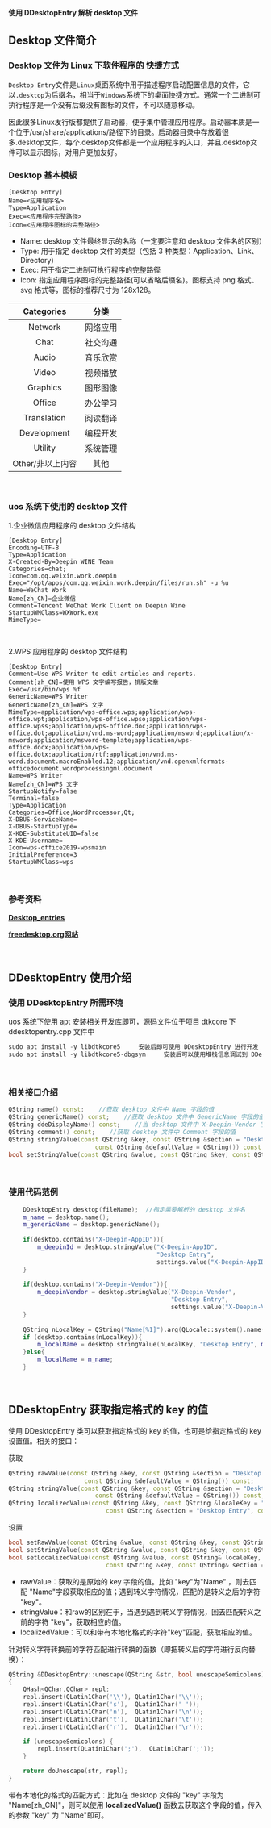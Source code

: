 

**使用 DDesktopEntry 解析 desktop 文件**

## Desktop 文件简介

### Desktop 文件为 Linux 下软件程序的  快捷方式

`Desktop Entry`文件是`Linux`桌面系统中用于描述程序启动配置信息的文件，它以`.desktop`为后缀名，相当于`Windows`系统下的桌面快捷方式。通常一个二进制可执行程序是一个没有后缀没有图标的文件，不可以随意移动。

因此很多Linux发行版都提供了启动器，便于集中管理应用程序。启动器本质是一个位于/usr/share/applications/路径下的目录。启动器目录中存放着很多.desktop文件，每个.desktop文件都是一个应用程序的入口，并且.desktop文件可以显示图标，对用户更加友好。
<br>

### Desktop 基本模板

```
[Desktop Entry]
Name=<应用程序名>
Type=Application
Exec=<应用程序完整路径>
Icon=<应用程序图标的完整路径>
```

- Name: desktop 文件最终显示的名称（一定要注意和 desktop 文件名的区别）
- Type: 用于指定 desktop 文件的类型（包括 3 种类型：Application、Link、Directory)
- Exec: 用于指定二进制可执行程序的完整路径
- Icon: 指定应用程序图标的完整路径(可以省略后缀名)。图标支持 png 格式、svg 格式等，图标的推荐尺寸为 128x128。

|  **Categories**  | **分类** |
| :--------------: | :------: |
|     Network      | 网络应用 |
|       Chat       | 社交沟通 |
|      Audio       | 音乐欣赏 |
|      Video       | 视频播放 |
|     Graphics     | 图形图像 |
|      Office      | 办公学习 |
|   Translation    | 阅读翻译 |
|   Development    | 编程开发 |
|     Utility      | 系统管理 |
| Other/非以上内容 |   其他   |

<br>

### uos 系统下使用的 desktop 文件

1.企业微信应用程序的 desktop 文件结构

```
[Desktop Entry]
Encoding=UTF-8
Type=Application
X-Created-By=Deepin WINE Team
Categories=chat;
Icon=com.qq.weixin.work.deepin
Exec="/opt/apps/com.qq.weixin.work.deepin/files/run.sh" -u %u
Name=WeChat Work
Name[zh_CN]=企业微信
Comment=Tencent WeChat Work Client on Deepin Wine
StartupWMClass=WXWork.exe
MimeType=
```

<br>

2.WPS 应用程序的 desktop 文件结构

```
[Desktop Entry]
Comment=Use WPS Writer to edit articles and reports.
Comment[zh_CN]=使用 WPS 文字编写报告，排版文章
Exec=/usr/bin/wps %f
GenericName=WPS Writer
GenericName[zh_CN]=WPS 文字
MimeType=application/wps-office.wps;application/wps-office.wpt;application/wps-office.wpso;application/wps-office.wpss;application/wps-office.doc;application/wps-office.dot;application/vnd.ms-word;application/msword;application/x-msword;application/msword-template;application/wps-office.docx;application/wps-office.dotx;application/rtf;application/vnd.ms-word.document.macroEnabled.12;application/vnd.openxmlformats-officedocument.wordprocessingml.document
Name=WPS Writer
Name[zh_CN]=WPS 文字
StartupNotify=false
Terminal=false
Type=Application
Categories=Office;WordProcessor;Qt;
X-DBUS-ServiceName=
X-DBUS-StartupType=
X-KDE-SubstituteUID=false
X-KDE-Username=
Icon=wps-office2019-wpsmain
InitialPreference=3
StartupWMClass=wps
```

<br>

### 参考资料

**[Desktop_entries](https://wiki.archlinux.org/index.php/Desktop_entries_(简体中文))**

**[freedesktop.org网站](https://specifications.freedesktop.org/desktop-entry-spec/latest/)** 

<br>

## DDesktopEntry 使用介绍

### 使用 DDesktopEntry 所需环境

uos 系统下使用 apt 安装相关开发库即可，源码文件位于项目 dtkcore 下 ddesktopentry.cpp 文件中

```cpp
sudo apt install -y libdtkcore5     安装后即可使用 DDesktopEntry 进行开发
sudo apt install -y libdtkcore5-dbgsym     安装后可以使用堆栈信息调试到 DDesktopEntry 源码
```

<br>

### 相关接口介绍

```cpp
QString name() const;    //获取 desktop 文件中 Name 字段的值
QString genericName() const;    //获取 desktop 文件中 GenericName 字段的值
QString ddeDisplayName() const;    //当 desktop 文件中 X-Deepin-Vendor 字段的值为 deepin 时， 返回 genericName（）；否则，返回 name（）
QString comment() const;    //获取 desktop 文件中 Comment 字段的值
QString stringValue(const QString &key, const QString &section = "Desktop Entry",
                        const QString &defaultValue = QString()) const;    //获取 desktop 文件中 指定的 ‘key’ 字段的值
bool setStringValue(const QString &value, const QString &key, const QString& section = "Desktop Entry");    //设置 desktop 文件中 指定的 ‘key’ 字段的值
```

<br>

### 使用代码范例


```cpp
    DDesktopEntry desktop(fileName);  //指定需要解析的 desktop 文件名
    m_name = desktop.name();
    m_genericName = desktop.genericName();
    
    if(desktop.contains("X-Deepin-AppID")){
        m_deepinId = desktop.stringValue("X-Deepin-AppID",
                                         "Desktop Entry",
                                         settings.value("X-Deepin-AppID").toString());
    }
    
    if(desktop.contains("X-Deepin-Vendor")){
        m_deepinVendor = desktop.stringValue("X-Deepin-Vendor",
                                             "Desktop Entry",
                                             settings.value("X-Deepin-Vendor").toString());
    }
    
    QString nLocalKey = QString("Name[%1]").arg(QLocale::system().name());
    if (desktop.contains(nLocalKey)){
        m_localName = desktop.stringValue(nLocalKey, "Desktop Entry", m_name);
    }else{
        m_localName = m_name;
    }
```

<br>

## DDesktopEntry 获取指定格式的 key 的值

使用 DDesktopEntry 类可以获取指定格式的 key 的值，也可是给指定格式的 key 设置值。相关的接口：

获取

```cpp
QString rawValue(const QString &key, const QString &section = "Desktop Entry",
                     const QString &defaultValue = QString()) const;
QString stringValue(const QString &key, const QString &section = "Desktop Entry",
                        const QString &defaultValue = QString()) const;
QString localizedValue(const QString &key, const QString &localeKey = "default",
                           const QString &section = "Desktop Entry", const QString& defaultValue = QString()) const;
```

设置

```cpp
bool setRawValue(const QString &value, const QString &key, const QString& section = "Desktop Entry");
bool setStringValue(const QString &value, const QString &key, const QString& section = "Desktop Entry");
bool setLocalizedValue(const QString &value, const QString& localeKey,
                           const QString &key, const QString& section = "Desktop Entry");
```



- rawValue：获取的是原始的 key 字段的值。比如 "key"为"Name" ，则去匹配 "Name"字段获取相应的值；遇到转义字符情况，匹配的是转义之后的字符 "key"。
- stringValue：和raw的区别在于，当遇到遇到转义字符情况，回去匹配转义之前的字符 "key"，获取相应的值。
- localizedValue：可以和带有本地化格式的字符"key"匹配，获取相应的值。


针对转义字符转换前的字符匹配进行转换的函数（即把转义后的字符进行反向替换）：

```cpp
QString &DDesktopEntry::unescape(QString &str, bool unescapeSemicolons)
{
    QHash<QChar,QChar> repl;
    repl.insert(QLatin1Char('\\'), QLatin1Char('\\'));
    repl.insert(QLatin1Char('s'),  QLatin1Char(' '));
    repl.insert(QLatin1Char('n'),  QLatin1Char('\n'));
    repl.insert(QLatin1Char('t'),  QLatin1Char('\t'));
    repl.insert(QLatin1Char('r'),  QLatin1Char('\r'));

    if (unescapeSemicolons) {
        repl.insert(QLatin1Char(';'),  QLatin1Char(';'));
    }

    return doUnescape(str, repl);
}
```


带有本地化的格式的匹配方式：比如在 desktop 文件的 "key" 字段为 "Name[zh_CN]"，则可以使用 **localizedValue()** 函数去获取这个字段的值，传入的参数 "key" 为 "Name"即可。

